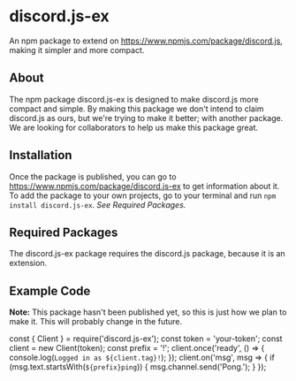 # discord.js-ex
An npm package to extend on https://www.npmjs.com/package/discord.js, making it simpler and more compact.
## About
The npm package discord.js-ex is designed to make discord.js more compact and simple.
By making this package we don't intend to claim discord.js as ours, but we're trying to make it better; with another package.
We are looking for collaborators to help us make this package great.
## Installation
Once the package is published, you can go to https://www.npmjs.com/package/discord.js-ex to get information about it. 
To add the package to your own projects, go to your terminal and run `npm install discord.js-ex`. *See Required Packages.*
## Required Packages
The discord.js-ex package requires the discord.js package, because it is an extension.
## Example Code
**Note:** This package hasn't been published yet, so this is just how we plan to make it. This will probably change in the future.


const { Client } = require('discord.js-ex');
const token = 'your-token';
const client = new Client(token);
const prefix = '!';
client.once('ready', () => {
	console.log(`Logged in as ${client.tag}!`);
});
client.on('msg', msg => {
	if (msg.text.startsWith(`${prefix}ping`)) {
		msg.channel.send('Pong.');
	}
});
